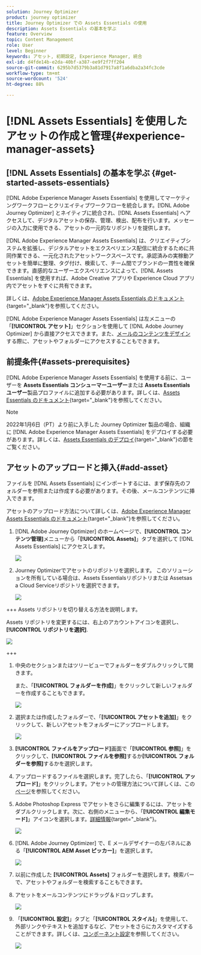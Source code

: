 ```yaml
---
solution: Journey Optimizer
product: journey optimizer
title: Journey Optimizer での Assets Essentials の使用
description: Assets Essentials の基本を学ぶ
feature: Overview
topic: Content Management
role: User
level: Beginner
keywords: アセット, 初期設定, Experience Manager, 統合
exl-id: d4fde14b-e2da-40bf-a387-ee9f2f7ff204
source-git-commit: 6295b7d5379b3a81d7917a8f1a6dba2a34fc3cde
workflow-type: tm+mt
source-wordcount: '524'
ht-degree: 88%

---
```


# [!DNL Assets Essentials] を使用したアセットの作成と管理{#experience-manager-assets}

## [!DNL Assets Essentials] の基本を学ぶ {#get-started-assets-essentials}

[!DNL Adobe Experience Manager Assets Essentials] を使用してマーケティングワークフローとクリエイティブワークフローを統合します。[!DNL Adobe Journey Optimizer] とネイティブに統合され、[!DNL Assets Essentials] へアクセスして、デジタルアセットの保存、管理、検出、配布を行います。メッセージの入力に使用できる、アセットの一元的なリポジトリを提供します。

[!DNL Adobe Experience Manager Assets Essentials] は、クリエイティブシステムを拡張し、デジタルアセットをエクスペリエンス配信に統合するために共同作業できる、一元化されたアセットワークスペースです。承認済みの実稼動アセットを簡単に整理、タグ付け、検索して、チーム間でブランドの一貫性を確保できます。直感的なユーザーエクスペリエンスによって、[!DNL Assets Essentials] を使用すれば、Adobe Creative アプリや Experience Cloud アプリ内でアセットをすぐに共有できます。

詳しくは、[Adobe Experience Manager Assets Essentials のドキュメント](https://experienceleague.adobe.com/docs/experience-manager-assets-essentials/help/introduction.html?lang=ja){target="_blank"}を参照してください。

[!DNL Adobe Experience Manager Assets Essentials] は左メニューの「**[!UICONTROL アセット]**」セクションを使用して [!DNL Adobe Journey Optimizer] から直接アクセスできます。また、[メールのコンテンツをデザイン](../email/get-started-email-design.md)する際に、アセットやフォルダーにアクセスすることもできます。

## 前提条件{#assets-prerequisites}

 [!DNL Adobe Experience Manager Assets Essentials] を使用する前に、ユーザーを **Assets Essentials コンシューマーユーザー**&#x200B;または **Assets Essentials ユーザー**&#x200B;製品プロファイルに追加する必要があります。詳しくは、[Assets Essentials のドキュメント](https://experienceleague.corp.adobe.com/docs/experience-manager-assets-essentials/help/get-started-admins/deploy-administer.html#add-user-groups){target="_blank"}を参照してください。

>[!NOTE]
>2022年1月6日（PT）より前に入手した Journey Optimizer 製品の場合、組織に [!DNL Adobe Experience Manager Assets Essentials] をデプロイする必要があります。詳しくは、[Assets Essentials のデプロイ](https://experienceleague.adobe.com/docs/experience-manager-assets-essentials/help/deploy-administer.html?lang=ja){target="_blank"}の節をご覧ください。

## アセットのアップロードと挿入{#add-asset}

ファイルを [!DNL Assets Essentials] にインポートするには、まず保存先のフォルダーを参照または作成する必要があります。その後、メールコンテンツに挿入できます。

アセットのアップロード方法について詳しくは、[Adobe Experience Manager Assets Essentials のドキュメント](https://experienceleague.adobe.com/docs/experience-manager-assets-essentials/help/add-delete.html?lang=ja){target="_blank"}を参照してください。

1. [!DNL Adobe Journey Optimizer] のホームページで、**[!UICONTROL コンテンツ管理]**&#x200B;メニューから「**[!UICONTROL Assets]**」タブを選択して [!DNL Assets Essentials] にアクセスします。

   ![](assets/media_library_1.png)

1. Journey Optimizerでアセットのリポジトリを選択します。 このソリューションを所有している場合は、Assets Essentialsリポジトリまたは Assetsas a Cloud Serviceリポジトリを選択できます。

   ![](assets/media_library_4.png)

+++ Assets リポジトリを切り替える方法を説明します。

   Assets リポジトリを変更するには、右上のアカウントアイコンを選択し、 **[!UICONTROL リポジトリを選択]**.

   ![](assets/media_library_3.png)

+++

1. 中央のセクションまたはツリービューでフォルダーをダブルクリックして開きます。

   また、「**[!UICONTROL フォルダーを作成]**」をクリックして新しいフォルダーを作成することもできます。

   ![](assets/media_library_8.png)

1. 選択または作成したフォルダーで、「**[!UICONTROL アセットを追加]**」をクリックして、新しいアセットをフォルダーにアップロードします。

   ![](assets/media_library_2.png)

1. **[!UICONTROL ファイルをアップロード]**&#x200B;画面で「**[!UICONTROL 参照]**」をクリックして、**[!UICONTROL ファイルを参照]**&#x200B;するか&#x200B;**[!UICONTROL フォルダーを参照]**&#x200B;するかを選択します。

1. アップロードするファイルを選択します。完了したら、「**[!UICONTROL アップロード]**」をクリックします。アセットの管理方法について詳しくは、この[ページ](https://experienceleague.adobe.com/docs/experience-manager-assets-essentials/help/manage-organize.html?lang=ja)を参照してください。

1. Adobe Photoshop Express でアセットをさらに編集するには、アセットをダブルクリックします。次に、右側のメニューから、「**[!UICONTROL 編集モード]**」アイコンを選択します。[詳細情報](https://experienceleague.adobe.com/docs/experience-manager-assets-essentials/help/edit-images.html?lang=ja){target="_blank"}。

   ![](assets/media_library_12.png)

1. [!DNL Adobe Journey Optimizer] で、E メールデザイナーの左パネルにある「**[!UICONTROL AEM Asset ピッカー]**」を選択します。

   ![](assets/media_library_5.png)

1. 以前に作成した **[!UICONTROL Assets]** フォルダーを選択します。検索バーで、アセットやフォルダーを検索することもできます。

1. アセットをメールコンテンツにドラッグ＆ドロップします。

   ![](assets/media_library_6.png)

1. 「**[!UICONTROL 設定]**」タブと「**[!UICONTROL スタイル]**」を使用して、外部リンクやテキストを追加するなど、アセットをさらにカスタマイズすることができます。詳しくは、[コンポーネント設定](../email/content-components.md)を参照してください。

   ![](assets/media_library_13.png)

   <!--
    After adding your asset to your email, use the **[!UICONTROL Find similar Stock photos]** option to locate Stock photos that match the content, color, and composition of your image. [Learn more about Adobe Stock](stock.md).

    Note that this option is available for licensed/unlicensed Stock images and images from your Assets folder. 

    ![](assets/media_library_14.png)
    -->